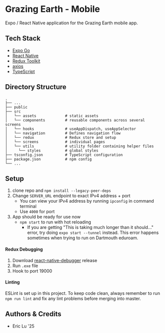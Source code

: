 # Grazing Earth - Mobile

Expo / React Native application for the Grazing Earth mobile app.

## Tech Stack
- [Expo Go](https://expo.dev/client)
- [React Native](https://reactnative.dev/)
- [Redux Toolkit](https://redux-toolkit.js.org/)
- [axios](https://github.com/axios/axios)
- [TypeScript](https://www.typescriptlang.org/docs/)

## Directory Structure
    .
    ├── ...    
    ├── public
    ├── src                
    │   └── assets             # static assets   
    │   └── components         # reusable components across several screens
    │   └── hooks              # useAppDispatch, useAppSelector
    │   └── navigation         # Defines navigation flow
    │   └── redux              # Redux store and setup
    │   └── screens            # individual pages
    │   └── utils              # utility folder containing helper files
    │     └── styles           # global styles
    ├── tsconfig.json          # TypeScript configuration
    ├── package.json           # npm config
    └── ...

## Setup

1. clone repo and `npm install --legacy-peer-deps`
2. Change `SERVER_URL` endpoint to exact IPv4 address + port
   - You can view your IPv4 address by running `ipconfig` in command terminal
   - Use `4000` for port
3. App should be ready for use now
   - `npm start` to run with hot reloading
      - If you are getting "This is taking much longer than it should..." error, try doing `expo start --tunnel` instead. This error happens sometimes when trying to run on Dartmouth eduroam.

#### Redux Debugging

1. Download [react-native-debugger](https://github.com/jhen0409/react-native-debugger/releases) release
2. Run `.exe` file
3. Hook to port 19000

#### Linting

ESLint is set up in this project. To keep code clean, always remember to run `npm run lint` and fix any lint problems before merging into master.

## Authors & Credits
- Eric Lu '25
